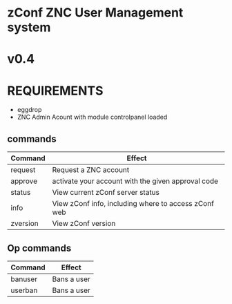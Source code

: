 # zConf ZNC User Management system
# v0.4

# REQUIREMENTS
 - eggdrop
 - ZNC Admin Acount with module controlpanel loaded

## commands
Command  | Effect
---------|-------
request  | Request a ZNC account
approve  | activate your account with the given approval code
status   | View current zConf server status
info     | View zConf info, including where to access zConf web
zversion | View zConf version

## Op commands
Command | Effect
--------|-------
banuser | Bans a user
userban | Bans a user
